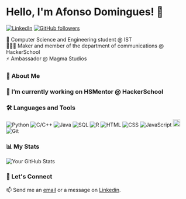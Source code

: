 # Hello, I'm Afonso Domingues! 👋

[![LinkedIn](https://img.shields.io/badge/-LinkedIn-blue?style=flat-square&logo=Linkedin&logoColor=white&link=https://www.linkedin.com/in/afonsofsdomingues/)](https://www.linkedin.com/in/afonsofsdomingues/)
[![GitHub followers](https://img.shields.io/github/followers/afonsofsdomingues?label=Follow&style=social)](https://github.com/afonsofsdomingues)

 🌱 Computer Science and Engineering student @ IST<br>
 🧑🏻‍💻 Maker and member of the department of communications @ HackerSchool<br>
 ⚡ Ambassador @ Magma Studios

### 💬 About Me

### 🔭 I’m currently working on HSMentor @ HackerSchool

### 🛠 Languages and Tools

![Python](https://img.shields.io/badge/-Python-white?style=flat-round&logo=python&logoColor=#3776AB)
![C/C++](https://img.shields.io/badge/-C/C++-black?style=flat-square&logo=C&logoColor=#A8B9CC)
![Java](https://img.shields.io/badge/-Java-black?style=flat-square&logo=openjdk&logoColor=#FF7800)
![SQL](https://img.shields.io/badge/-SQL-black?style=flat-square&logo=postgresql&logoColor=#4169E1)
![R](https://img.shields.io/badge/-R-black?style=flat-square&logo=r&logoColor=#276DC3)
![HTML](https://img.shields.io/badge/-HTML-black?style=flat-square&logo=html5&logoColor=#E34F26)
![CSS](https://img.shields.io/badge/-CSS-black?style=flat-square&logo=css3&logoColor=#1572B6)
![JavaScript](https://img.shields.io/badge/-JavaScript-black?style=flat-square&logo=javascript&logoColor=#F7DF1E)
<img src="https://raw.githubusercontent.com/file-icons/DevOpicons/2c2bf2bdb6507b8e4bfe695c1d54d639fbfed479/svg/prolog.svg" width="20" height="20"/>
![Git](https://img.shields.io/badge/-Git-black?style=flat-square&logo=#F05032)

### 📊 My Stats

![Your GitHub Stats](https://github-readme-stats.vercel.app/api?username=afonsofsdomingues&show_icons=true)

### 🚀 Let's Connect

📫 Send me an [email](mailto:afonso.silva.domingues@tecnico.ulisboa.pt) or a message on [Linkedin](https://www.linkedin.com/in/afonso-fs-domingues/).
